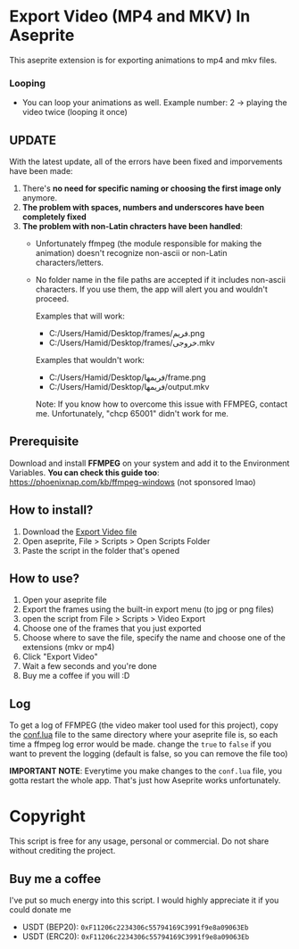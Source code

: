 # Export Video (MP4 and MKV) In Aseprite

This aseprite extension is for exporting animations to mp4 and mkv files.

### Looping

- You can loop your animations as well. Example number: 2 -> playing the video twice (looping it once)

## UPDATE

With the latest update, all of the errors have been fixed and imporvements have been made:
1) There's **no need for specific naming or choosing the first image only** anymore.
2) **The problem with spaces, numbers and underscores have been completely fixed**
3) **The problem with non-Latin chracters have been handled**:
    - Unfortunately ffmpeg (the module responsible for making the animation) doesn't recognize non-ascii or non-Latin characters/letters.
    - No folder name in the file paths are accepted if it includes non-ascii characters. If you use them, the app will alert you and wouldn't proceed.

      Examples that will work:
        - C:/Users/Hamid/Desktop/frames/فریم.png
        - C:/Users/Hamid/Desktop/frames/خروجی.mkv

      Examples that wouldn't work:
        - C:/Users/Hamid/Desktop/فریمها/frame.png
        - C:/Users/Hamid/Desktop/فریمها/output.mkv
      
      Note: If you know how to overcome this issue with FFMPEG, contact me. Unfortunately, "chcp 65001" didn't work for me.

## Prerequisite

Download and install **FFMPEG** on your system and add it to the Environment Variables. **You can check this guide too**: https://phoenixnap.com/kb/ffmpeg-windows (not sponsored lmao)

## How to install?

1. Download the [Export Video file](/Export%20Video.lua)
2. Open aseprite, File > Scripts > Open Scripts Folder
3. Paste the script in the folder that's opened

## How to use?

1. Open your aseprite file
2. Export the frames using the built-in export menu (to jpg or png files)
3. open the script from File > Scripts > Video Export
4. Choose one of the frames that you just exported
5. Choose where to save the file, specify the name and choose one of the extensions (mkv or mp4)
6. Click "Export Video"
7. Wait a few seconds and you're done
8. Buy me a coffee if you will :D

## Log
To get a log of FFMPEG (the video maker tool used for this project), copy the [conf.lua](conf.lua) file
to the same directory where your aseprite file is, so each time a ffmpeg log error would be made. change
the `true` to `false` if you want to prevent the logging (default is false, so you can remove the file too)

**IMPORTANT NOTE**: Everytime you make changes to the `conf.lua` file, you gotta restart the whole app. That's
just how Aseprite works unfortunately.

# Copyright

This script is free for any usage, personal or commercial. Do not share without crediting the project.

## Buy me a coffee

I've put so much energy into this script. I would highly appreciate it if you could donate me

- USDT (BEP20): `0xF11206c2234306c55794169C3991f9e8a09063Eb`
- USDT (ERC20): `0xF11206c2234306c55794169C3991f9e8a09063Eb`